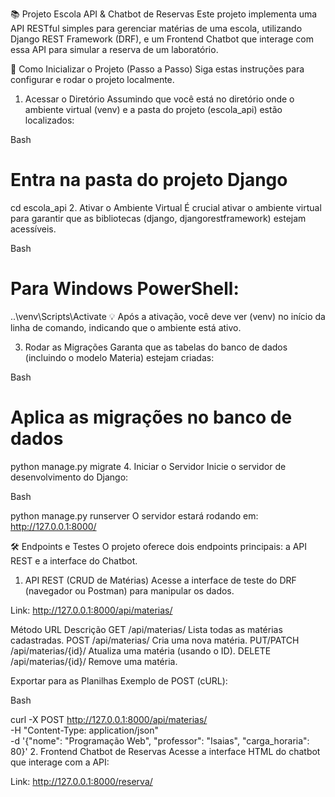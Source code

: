 📚 Projeto Escola API & Chatbot de Reservas
Este projeto implementa uma API RESTful simples para gerenciar matérias de uma escola, utilizando Django REST Framework (DRF), e um Frontend Chatbot que interage com essa API para simular a reserva de um laboratório.

🚀 Como Inicializar o Projeto (Passo a Passo)
Siga estas instruções para configurar e rodar o projeto localmente.

1. Acessar o Diretório
Assumindo que você está no diretório onde o ambiente virtual (venv) e a pasta do projeto (escola_api) estão localizados:

Bash

# Entra na pasta do projeto Django
cd escola_api 
2. Ativar o Ambiente Virtual
É crucial ativar o ambiente virtual para garantir que as bibliotecas (django, djangorestframework) estejam acessíveis.

Bash

# Para Windows PowerShell:
..\venv\Scripts\Activate
💡 Após a ativação, você deve ver (venv) no início da linha de comando, indicando que o ambiente está ativo.

3. Rodar as Migrações
Garanta que as tabelas do banco de dados (incluindo o modelo Materia) estejam criadas:

Bash

# Aplica as migrações no banco de dados
python manage.py migrate
4. Iniciar o Servidor
Inicie o servidor de desenvolvimento do Django:

Bash

python manage.py runserver
O servidor estará rodando em: http://127.0.0.1:8000/

🛠️ Endpoints e Testes
O projeto oferece dois endpoints principais: a API REST e a interface do Chatbot.

1. API REST (CRUD de Matérias)
Acesse a interface de teste do DRF (navegador ou Postman) para manipular os dados.

Link: http://127.0.0.1:8000/api/materias/

Método	URL	Descrição
GET	/api/materias/	Lista todas as matérias cadastradas.
POST	/api/materias/	Cria uma nova matéria.
PUT/PATCH	/api/materias/{id}/	Atualiza uma matéria (usando o ID).
DELETE	/api/materias/{id}/	Remove uma matéria.

Exportar para as Planilhas
Exemplo de POST (cURL):

Bash

curl -X POST http://127.0.0.1:8000/api/materias/ \
-H "Content-Type: application/json" \
-d '{"nome": "Programação Web", "professor": "Isaias", "carga_horaria": 80}'
2. Frontend Chatbot de Reservas
Acesse a interface HTML do chatbot que interage com a API:

Link: http://127.0.0.1:8000/reserva/
